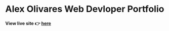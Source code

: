 # Alex Olivares Web Devloper Portfolio

#### View live site 👉 [here](https://alexanderolivares.github.io/portfolio/#/)
